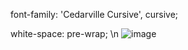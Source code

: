 font-family: 'Cedarville Cursive', cursive;

white-space: pre-wrap; \n
![image](https://user-images.githubusercontent.com/78078898/111629922-15a67d00-87f2-11eb-88de-56d259665e78.png)


